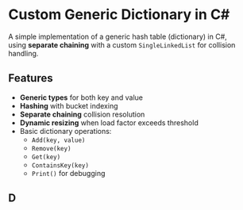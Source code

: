 # Custom Generic Dictionary in C#

A simple implementation of a generic hash table (dictionary) in C#,  
using **separate chaining** with a custom `SingleLinkedList` for collision handling.

## Features
- **Generic types** for both key and value
- **Hashing** with bucket indexing
- **Separate chaining** collision resolution
- **Dynamic resizing** when load factor exceeds threshold
- Basic dictionary operations:
  - `Add(key, value)`
  - `Remove(key)`
  - `Get(key)`
  - `ContainsKey(key)`
  - `Print()` for debugging

## D
